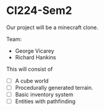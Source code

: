 # CI224-Sem2 
Our project will be a minecraft clone.

Team:
- George Vicarey
- Richard Hankins



This will consist of  
- [ ] A cube world
- [ ] Procedurally generated terrain.
- [ ] Basic inventory system
- [ ] Entities with pathfinding
